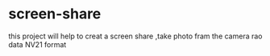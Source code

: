 # screen-share
this project will help to creat a screen share ,take photo fram the camera rao data NV21 format

